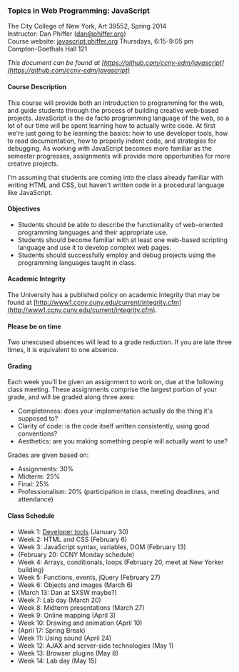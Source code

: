 ### Topics in Web Programming: JavaScript

The City College of New York, Art 39552, Spring 2014  
Instructor: Dan Phiffer ([dan@phiffer.org](mailto:dan@phiffer.org))  
Course website: [javascript.phiffer.org](http://javascript.phiffer.org/)
Thursdays, 6:15-9:05 pm  
Compton-Goethals Hall 121  

*This document can be found at [https://github.com/ccny-edm/javascript](https://github.com/ccny-edm/javascript)*

#### Course Description

This course will provide both an introduction to programming for the web, and guide students through the process of building creative web-based projects. JavaScript is the de facto programming language of the web, so a lot of our time will be spent learning how to actually write code. At first we're just going to be learning the basics: how to use developer tools, how to read documentation, how to properly indent code, and strategies for debugging. As working with JavaScript becomes more familiar as the semester progresses, assignments will provide more opportunities for more creative projects.

I'm assuming that students are coming into the class already familiar with writing HTML and CSS, but haven't written code in a procedural language like JavaScript.

#### Objectives

* Students should be able to describe the functionality of web-oriented programming languages and their appropriate use.
* Students should become familiar with at least one web-based scripting language and use it to develop complex web pages.
* Students should successfully employ and debug projects using the programming languages taught in class.

#### Academic Integrity

The University has a published policy on academic integrity that may be found at [http://www1.ccny.cuny.edu/current/integrity.cfm](http://www1.ccny.cuny.edu/current/integrity.cfm).

#### Please be on time

Two unexcused absences will lead to a grade reduction. If you are late three times, it is equivalent to one absence.

#### Grading

Each week you'll be given an assignment to work on, due at the following class meeting. These assignments comprise the largest portion of your grade, and will be graded along three axes:

* Completeness: does your implementation actually do the thing it's supposed to?
* Clarity of code: is the code itself written consistently, using good conventions?
* Aesthetics: are you making something people will actually want to use?

Grades are given based on: 

* Assignments: 30%
* Midterm: 25%
* Final: 25%
* Professionalism: 20% (participation in class, meeting deadlines, and attendance)

#### Class Schedule

* Week 1: [Developer tools](https://github.com/ccny-edm/javascript-week01) (January 30)
* Week 2: HTML and CSS (February 6)
* Week 3: JavaScript syntax, variables, DOM (February 13)
* (February 20: CCNY Monday schedule)
* Week 4: Arrays, conditionals, loops (February 20, meet at New Yorker building)
* Week 5: Functions, events, jQuery (February 27)
* Week 6: Objects and images (March 6)
* (March 13: Dan at SXSW maybe?)
* Week 7: Lab day (March 20)
* Week 8: Midterm presentations (March 27)
* Week 9: Online mapping (April 3)
* Week 10: Drawing and animation (April 10)
* (April 17: Spring Break)
* Week 11: Using sound (April 24)
* Week 12: AJAX and server-side technologies (May 1)
* Week 13: Browser plugins (May 8)
* Week 14: Lab day (May 15)
